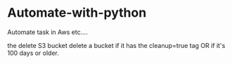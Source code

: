 # Automate-with-python
Automate task in Aws etc....


the delete S3 bucket delete a bucket if it has the cleanup=true tag OR if it's 100 days or older.
